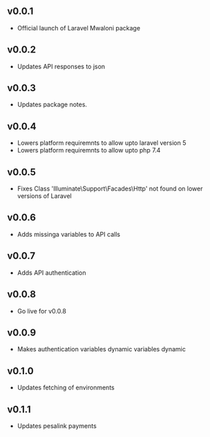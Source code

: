 ## v0.0.1

- Official launch of Laravel Mwaloni package

## v0.0.2

- Updates API responses to json

## v0.0.3

- Updates package notes.

## v0.0.4

- Lowers platform requiremnts to allow upto laravel version 5
- Lowers platform requiremnts to allow upto php 7.4

## v0.0.5

- Fixes Class 'Illuminate\Support\Facades\Http' not found on lower versions of Laravel

## v0.0.6

- Adds missinga variables to API calls

## v0.0.7

- Adds API authentication

## v0.0.8

- Go live for v0.0.8

## v0.0.9

- Makes authentication variables dynamic variables dynamic

## v0.1.0

- Updates fetching of environments

## v0.1.1

- Updates pesalink payments